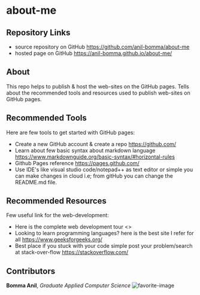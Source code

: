 # about-me

##  Repository Links

  * source repository on GitHub <https://github.com/anil-bomma/about-me>
  * hosted page on GitHub <https://anil-bomma.github.io/about-me/>
  
## About

This repo helps to publish & host the web-sites on the GitHub pages. Tells about the recommended tools and resources used to publish web-sites on GitHub pages.

## Recommended Tools

Here are few tools to get started with GitHub pages:

  * Create a new GitHub account & create a repo <https://github.com/>
  * Learn about few basic syntax about markdown language <https://www.markdownguide.org/basic-syntax/#horizontal-rules>
  * Github Pages reference <https://pages.github.com/>
  * Use IDE's like visual studio code/notepad++ as text editor or simple you can make changes in cloud i.e; from gitHub you can change the README.md file.

## Recommended Resources

Few useful link for the web-development:

  * Here is the complete web development tour <>
  * Looking to learn programming languages? here is the best site I refer for all <https://www.geeksforgeeks.org/>
  * Best place if you stuck with your code simple post your problem/search at stack-over-flow <https://stackoverflow.com/> 

## Contributors

**Bomma Anil**, _Graduate Applied Computer Science_
![favorite-image](https://scontent-ort2-2.xx.fbcdn.net/v/t1.0-9/67137781_2464129446971990_1110139971026550784_n.jpg?_nc_cat=106&_nc_oc=AQncdNumtP2bL3UhQRp4AtPuP9G915b8WtfO02LfYSPGNvfwrOssuL57do0BLHz6NLs&_nc_ht=scontent-ort2-2.xx&oh=2d3dc7e25d08c8a6480c16132b940316&oe=5E118B08 "favorite-image")
